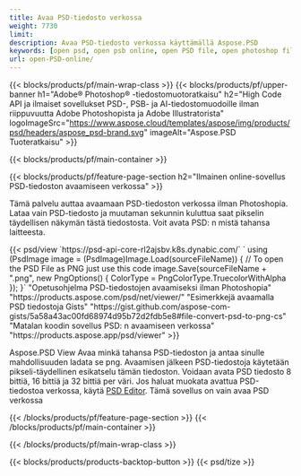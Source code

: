 ```yaml
---
title: Avaa PSD-tiedosto verkossa
weight: 7730
limit: 
description: Avaa PSD-tiedosto verkossa käyttämällä Aspose.PSD
keywords: [open psd, open psb online, open PSD file, open photoshop file, preview psd]
url: open-PSD-online/
---
```


{{< blocks/products/pf/main-wrap-class >}}
{{< blocks/products/pf/upper-banner h1="Adobe® Photoshop® -tiedostomuotoratkaisu" h2="High Code API ja ilmaiset sovellukset PSD-, PSB- ja AI-tiedostomuodoille ilman riippuvuutta Adobe Photoshopista ja Adobe Illustratorista" logoImageSrc="https://www.aspose.cloud/templates/aspose/img/products/psd/headers/aspose_psd-brand.svg" imageAlt="Aspose.PSD Tuoteratkaisu" >}}

{{< blocks/products/pf/main-container >}}

{{< blocks/products/pf/feature-page-section h2="Ilmainen online-sovellus PSD-tiedoston avaamiseen verkossa" >}}
<p>Tämä palvelu auttaa avaamaan PSD-tiedoston verkossa ilman Photoshopia. Lataa vain PSD-tiedosto ja muutaman sekunnin kuluttua saat pikselin täydellisen näkymän tästä tiedostosta. Voit avata PSD: n mistä tahansa laitteesta.</p>
{{< psd/view `https://psd-api-core-rl2ajsbv.k8s.dynabic.com/` 
`    using (PsdImage image = (PsdImage)Image.Load(sourceFileName))
    {
	    // To open the PSD File as PNG just use this code
        image.Save(sourceFileName + ".png",  new PngOptions() {  ColorType = PngColorType.TruecolorWithAlpha });
    }` 
"Opetusohjelma PSD-tiedostojen avaamiseksi ilman Photoshopia" "https://products.aspose.com/psd/net/viewer/" 
"Esimerkkejä avaamalla PSD tiedostoja Gists" "https://gist.github.com/aspose-com-gists/5a58a43ac00fd68974d95b72d2fdb5e8#file-convert-psd-to-png-cs" 
"Matalan koodin sovellus PSD: n avaamiseen verkossa" "https://products.aspose.app/psd/viewer" >}}
<p>Aspose.PSD View Avaa minkä tahansa PSD-tiedoston ja antaa sinulle mahdollisuuden ladata se png. Avaamisen jälkeen PSD-tiedostoja käytetään pikseli-täydellinen esikatselu tämän tiedoston. Voidaan avata PSD tiedosto 8 bittiä, 16 bittiä ja 32 bittiä per väri. Jos haluat muokata avattua PSD-tiedostoa verkossa, käytä <a href="https://products.aspose.app/psd/editor">PSD Editor</a>. Tämä sovellus on vain avaa PSD verkossa</p>
{{< /blocks/products/pf/feature-page-section >}}
{{< /blocks/products/pf/main-container >}}


{{< /blocks/products/pf/main-wrap-class >}}

{{< blocks/products/products-backtop-button >}}
{{< psd/tize >}}
